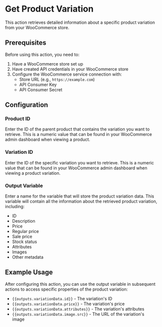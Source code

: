 # Get Product Variation

This action retrieves detailed information about a specific product variation from your WooCommerce store.

## Prerequisites

Before using this action, you need to:

1. Have a WooCommerce store set up
2. Have created API credentials in your WooCommerce store
3. Configure the WooCommerce service connection with:
   - Store URL (e.g., `https://example.com`)
   - API Consumer Key
   - API Consumer Secret

## Configuration

### Product ID
Enter the ID of the parent product that contains the variation you want to retrieve. This is a numeric value that can be found in your WooCommerce admin dashboard when viewing a product.

### Variation ID
Enter the ID of the specific variation you want to retrieve. This is a numeric value that can be found in your WooCommerce admin dashboard when viewing a product variation.

### Output Variable
Enter a name for the variable that will store the product variation data. This variable will contain all the information about the retrieved product variation, including:

- ID
- Description
- Price
- Regular price
- Sale price
- Stock status
- Attributes
- Images
- Other metadata

## Example Usage

After configuring this action, you can use the output variable in subsequent actions to access specific properties of the product variation:

- `{{outputs.variationData.id}}` - The variation's ID
- `{{outputs.variationData.price}}` - The variation's price
- `{{outputs.variationData.attributes}}` - The variation's attributes
- `{{outputs.variationData.image.src}}` - The URL of the variation's image